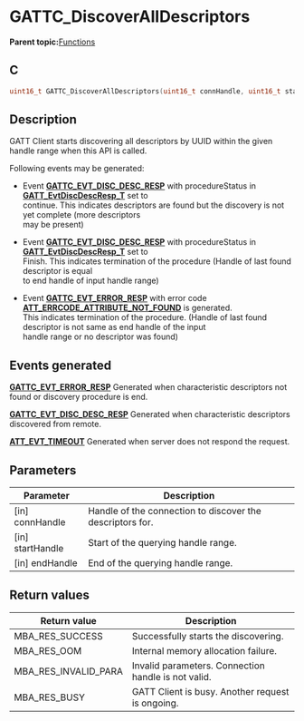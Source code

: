 # GATTC\_DiscoverAllDescriptors

**Parent topic:**[Functions](GUID-AA412A66-C329-47A0-BB6A-362B8F7A62FE.md)

## C

```c
uint16_t GATTC_DiscoverAllDescriptors(uint16_t connHandle, uint16_t startHandle, uint16_t endHandle);
```

## Description

GATT Client starts discovering all descriptors by UUID within the given handle range when this API is called.

Following events may be generated:

-   Event **[GATTC\_EVT\_DISC\_DESC\_RESP](GUID-20EFFBD2-7D3F-40CA-B85C-8FD3202D9933.md)** with procedureStatus in **[GATT\_EvtDiscDescResp\_T](GUID-83155105-DC76-4639-AD41-5D8F6118ABB3.md)** set to<br />continue. This indicates descriptors are found but the discovery is not yet complete \(more descriptors<br />may be present\)

-   Event **[GATTC\_EVT\_DISC\_DESC\_RESP](GUID-20EFFBD2-7D3F-40CA-B85C-8FD3202D9933.md)** with procedureStatus in **[GATT\_EvtDiscDescResp\_T](GUID-83155105-DC76-4639-AD41-5D8F6118ABB3.md)** set to<br />Finish. This indicates termination of the procedure \(Handle of last found descriptor is equal<br />to end handle of input handle range\)

-   Event **[GATTC\_EVT\_ERROR\_RESP](GUID-20EFFBD2-7D3F-40CA-B85C-8FD3202D9933.md)** with error code **[ATT\_ERRCODE\_ATTRIBUTE\_NOT\_FOUND](GUID-053481D7-C98A-4E78-B7AD-4D71F3A1B03B.md)** is generated.<br />This indicates termination of the procedure. \(Handle of last found descriptor is not same as end handle of the input<br />handle range or no descriptor was found\)


## Events generated

**[GATTC\_EVT\_ERROR\_RESP](GUID-20EFFBD2-7D3F-40CA-B85C-8FD3202D9933.md)** Generated when characteristic descriptors not found or discovery procedure is end.

**[GATTC\_EVT\_DISC\_DESC\_RESP](GUID-20EFFBD2-7D3F-40CA-B85C-8FD3202D9933.md)** Generated when characteristic descriptors discovered from remote.

**[ATT\_EVT\_TIMEOUT](GUID-20EFFBD2-7D3F-40CA-B85C-8FD3202D9933.md)** Generated when server does not respond the request.

## Parameters

|Parameter|Description|
|---------|-----------|
|\[in\] connHandle|Handle of the connection to discover the descriptors for.|
|\[in\] startHandle|Start of the querying handle range.|
|\[in\] endHandle|End of the querying handle range.|

## Return values

|Return value|Description|
|------------|-----------|
|MBA\_RES\_SUCCESS|Successfully starts the discovering.|
|MBA\_RES\_OOM|Internal memory allocation failure.|
|MBA\_RES\_INVALID\_PARA|Invalid parameters. Connection handle is not valid.|
|MBA\_RES\_BUSY|GATT Client is busy. Another request is ongoing.|

